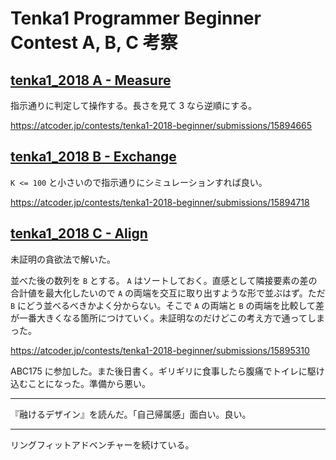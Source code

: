 # Tenka1 Programmer Beginner Contest A, B, C 考察

## [tenka1_2018 A - Measure](https://atcoder.jp/contests/tenka1-2018-beginner/tasks/tenka1_2018_a)

指示通りに判定して操作する。長さを見て 3 なら逆順にする。

<https://atcoder.jp/contests/tenka1-2018-beginner/submissions/15894665>

## [tenka1_2018 B - Exchange](https://atcoder.jp/contests/tenka1-2018-beginner/tasks/tenka1_2018_b)

`K <= 100` と小さいので指示通りにシミュレーションすれば良い。

<https://atcoder.jp/contests/tenka1-2018-beginner/submissions/15894718>

## [tenka1_2018 C - Align](https://atcoder.jp/contests/tenka1-2018-beginner/tasks/tenka1_2018_c)

未証明の貪欲法で解いた。

並べた後の数列を `B` とする。 `A` はソートしておく。直感として隣接要素の差の合計値を最大化したいので `A` の両端を交互に取り出すような形で並ぶはず。ただ `B` にどう並べるべきかよく分からない。そこで `A` の両端と `B` の両端を比較して差が一番大きくなる箇所につけていく。未証明なのだけどこの考え方で通ってしまった。

<https://atcoder.jp/contests/tenka1-2018-beginner/submissions/15895310>

ABC175 に参加した。また後日書く。ギリギリに食事したら腹痛でトイレに駆け込むことになった。準備から悪い。

---

『融けるデザイン』を読んだ。「自己帰属感」面白い。良い。

---

リングフィットアドベンチャーを続けている。
